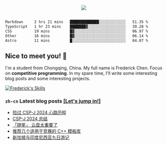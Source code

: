 <div align="center">
  <img src="https://profile-counter.glitch.me/FrederickAsYou/count.svg"/>
</div>

<br />

<!--START_SECTION:waka-->

```txt
Markdown     2 hrs 21 mins   █████████████░░░░░░░░░░░░   51.35 %
TypeScript   1 hr 23 mins    ███████▓░░░░░░░░░░░░░░░░░   30.28 %
CSS          19 mins         █▓░░░░░░░░░░░░░░░░░░░░░░░   06.97 %
Other        16 mins         █▓░░░░░░░░░░░░░░░░░░░░░░░   06.14 %
Astro        11 mins         █░░░░░░░░░░░░░░░░░░░░░░░░   04.07 %
```

<!--END_SECTION:waka-->

## Nice to meet you! :wave:

I'm a student from Chongqing, China. My full name is Frederick Chen. Focus on **competitive programming**. In my spare time, I'll write some interesting blog posts and some interesting projects.

[![Frederick's Skills](https://skillicons.dev/icons?&i=apple,astro,bash,cpp,cloudflare,codepen,css,discord,docker,dotnet,figma,git,github,githubactions,html,js,latex,md,mastodon,mongodb,nextjs,nodejs,notion,npm,ps,pnpm,postgres,powershell,pycharm,py,react,svg,twitter,ts,ubuntu,vercel,vite,vscode,workers,yarn)](https://github.com/ToothlessHaveBun)

### `zh-cn` Latest blog posts [\[Let's jump in!\]](https://www.ohdragonboi.cn/)

<!-- BLOG-POST-LIST:START -->
- [险过 CSP-J 2024 心路历程](https://blog.setbun.com/p/20241005.html)
- [CSP-J 2024 总结](https://blog.setbun.com/p/20240921.html)
- [「随笔」 云盘太重要了](https://blog.setbun.com/p/20240828.html)
- [推荐几个适用于竞赛的 C++ 模板库](https://blog.setbun.com/p/20240820.html)
- [新加坡与印度尼西亚九日游记](https://blog.setbun.com/p/20240819.html)
<!-- BLOG-POST-LIST:END -->
 
